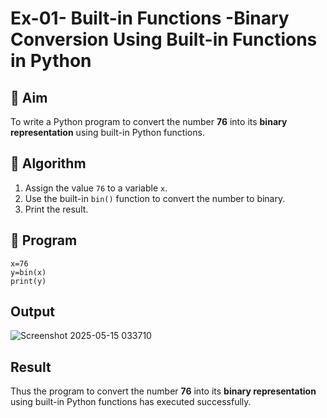 # Ex-01- Built-in Functions -Binary Conversion Using Built-in Functions in Python

## 🎯 Aim
To write a Python program to convert the number **76** into its **binary representation** using built-in Python functions.

## 🧠 Algorithm
1. Assign the value `76` to a variable `x`.
2. Use the built-in `bin()` function to convert the number to binary.
3. Print the result.

## 🧾 Program
```
x=76
y=bin(x)
print(y)
```

## Output
![Screenshot 2025-05-15 033710](https://github.com/user-attachments/assets/291407f9-b9b0-4057-9594-3f2b0e77ad8d)

## Result
Thus the program to convert the number **76** into its **binary representation** using built-in Python functions has executed successfully.

